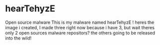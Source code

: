# hearTehyzE
Open source malware
This is my malware named hearTehyzE !
heres the image i created, I made three right now because i have 3, but wait theres only 2 open sources malware repositors? the others going to be released into the wild!

